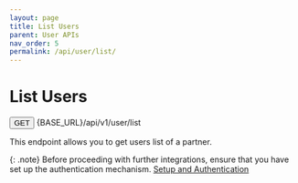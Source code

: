 ```yaml
---
layout: page
title: List Users
parent: User APIs
nav_order: 5
permalink: /api/user/list/
---
```


# List Users

<button type="button" name="button" class="btn btn-purple fs-1">GET</button>
{BASE_URL}/api/v1/user/list

This endpoint allows you to get users list of a partner.

{: .note}
Before proceeding with further integrations, ensure that you have set up the authentication mechanism. [Setup and Authentication](/setup)
